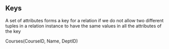 ## Keys
A set of attributes forms a key for a relation if we do not allow two different tuples in a relation instance to have the same values in all the attributes of the key

Courses(CourseID, Name, DeptID)